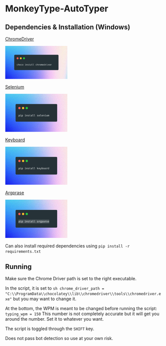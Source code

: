 # MonkeyType-AutoTyper

## Dependencies & Installation (Windows)

[ChromeDriver](https://github.com/SeleniumHQ/selenium/wiki/ChromeDriver/01fde32d0ed245141e24151f83b7c2db31d596a4)

<img src="https://raw.githubusercontent.com/imjbassi/MonkeyType-AutoTyper/main/images/choco%20install%20chromedriver.png" width="200">

[Selenium](https://pypi.org/project/selenium/)

<img src="https://raw.githubusercontent.com/imjbassi/MonkeyType-AutoTyper/main/images/pip%20install%20selenium.png" width="200">

[Keyboard](https://pypi.org/project/keyboard/)

<img src="https://raw.githubusercontent.com/imjbassi/MonkeyType-AutoTyper/main/images/pip%20install%20keyboard.png" width="200">

[Argprase](https://pypi.org/project/argparse/)

<img src="https://raw.githubusercontent.com/imjbassi/MonkeyType-AutoTyper/main/images/pip%20install%20argparse.png" width="200">

Can also install required dependencies using `pip install -r requirements.txt`

## Running

Make sure the Chrome Driver path is set to the right executable.

In the script, it is set to `sh chrome_driver_path = "C:\\ProgramData\\chocolatey\\lib\\chromedriver\\tools\\chromedriver.exe"` but you may want to change it.

At the bottom, the WPM is meant to be changed before running the script: `typing_wpm = 150` This number is not completely accurate but it will get you around the number. Set it to whatever you want.

The script is toggled through the `SHIFT` key.

Does not pass bot detection so use at your own risk.
